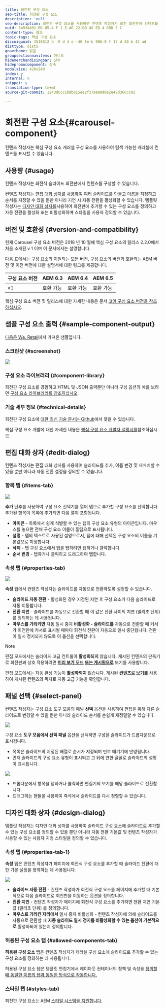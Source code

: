 ```yaml
---
title: 회전판 구성 요소
seo-title: 회전판 구성 요소
description: 'null'
seo-description: 회전판 구성 요소를 사용하면 컨텐츠 작성자가 회전 회전판에 컨텐츠를 표시할 수 있습니다.
uuid: 34934491-BD 85-4 F 1 E-AE 22-BB 48 ED 4 DBD 5 C
content-type: 참조
topic-tags: 핵심 구성 요소
discoiquuid: 3510812 b -9 d 3 e -40 fe-b 986-0 f 15 d 40 b 42 ad
disttype: dist5
gnavtheme: 밝음
groupsectionnavitems: 아니오
hidemerchandisingbar: 상속
hidepromocomponent: 상속
modalsize: 426x240
index: y
internal: n
snippet: y
translation-type: tm+mt
source-git-commit: 1243d6cc1b0b015ee2f37ae89d0e2e42d366cc02

---
```



# 회전판 구성 요소{#carousel-component}

컨텐츠 작성자는 핵심 구성 요소 캐러셀 구성 요소를 사용하여 탐색 가능한 캐러셀에 컨텐츠를 표시할 수 있습니다.

## 사용량 {#usage}

컨텐츠 작성자는 회전식 슬라이드 회전판에서 컨텐츠를 구성할 수 있습니다.

컨텐츠 작성자는 [편집 대화 상자를 사용하여](#edit-dialog) 여러 슬라이드를 만들고 이름을 지정하고 순서를 지정할 수 있을 뿐만 아니라 지연 시 자동 전환을 활성화할 수 있습니다. 템플릿 작성자는 [디자인 대화 상자를](#design-dialog)사용하여 회전판에 추가할 수 있는 구성 요소를 정의하고 자동 전환을 활성화 또는 비활성화하며 스타일을 사용자 정의할 수 있습니다.

## 버전 및 호환성 {#version-and-compatibility}

현재 Carousel 구성 요소 버전은 2018 년 10 월에 핵심 구성 요소의 릴리스 2.2.0에서 처음 소개된 v 1 이며 이 문서에서는 설명합니다.

다음 표에서는 구성 요소의 지원되는 모든 버전, 구성 요소의 버전과 호환되는 AEM 버전 및 이전 버전에 대한 설명서에 대한 링크를 제공합니다.

| 구성 요소 버전 | AEM 6.3 | AEM 6.4 | AEM 6.5 |
|--- |--- |--- |--- |
| v1 | 호환 가능 | 호환 가능 | 호환 가능 |

핵심 구성 요소 버전 및 릴리스에 대한 자세한 내용은 문서 [코어 구성 요소 버전을 참조하십시오](versions.md).

## 샘플 구성 요소 출력 {#sample-component-output}

[다음은 We. Retail](https://helpx.adobe.com/experience-manager/6-5/sites/developing/using/we-retail.html)에서 가져온 샘플입니다.

### 스크린샷 {#screenshot}

![](assets/screenshot_2018-11-28at140433.png)

### 구성 요소 라이브러리 {#component-library}

회전판 구성 요소를 경험하고 HTML 및 JSON 출력뿐만 아니라 구성 옵션의 예를 보려면 [구성 요소 라이브러리를 참조하십시오](http://opensource.adobe.com/aem-core-wcm-components/library/carousel.html).

### 기술 세부 정보 {#technical-details}

회전판 구성 요소에 [대한 최신 기술 문서는 Github](https://github.com/adobe/aem-core-wcm-components/blob/master/content/src/content/jcr_root/apps/core/wcm/components/carousel/v1/carousel)에서 찾을 수 있습니다.

핵심 구성 요소 개발에 대한 자세한 내용은 [핵심 구성 요소 개발자 설명서를](developing.md)참조하십시오.

## 편집 대화 상자 {#edit-dialog}

컨텐츠 작성자는 편집 대화 상자를 사용하여 슬라이드를 추가, 이름 변경 및 재배치할 수 있을 뿐만 아니라 자동 전환 설정을 정의할 수 있습니다.

### 항목 탭 {#items-tab}

![](assets/screenshot_2018-10-12at102451.png)

**추가** 단추를 사용하여 구성 요소 선택기를 열어 탭으로 추가할 구성 요소를 선택합니다. 추가된 항목이 목록에 추가되면 다음 열이 포함됩니다.

* **아이콘** - 목록에서 쉽게 식별할 수 있는 탭의 구성 요소 유형의 아이콘입니다. 마우스를 놓으면 전체 구성 요소 이름이 툴팁으로 표시됩니다.
* **설명** - 탭의 텍스트로 사용된 설명으로서, 탭에 대해 선택된 구성 요소의 이름을 기본값으로 지정합니다.
* **삭제** - 탭 구성 요소에서 탭을 탭하려면 탭하거나 클릭합니다.
* **순서 변경** - 탭하거나 클릭하고 드래그하여 탭합니다.

### 속성 탭 {#properties-tab}

![](assets/screenshot_2018-11-28at141054.png)

**속성** 탭에서 컨텐츠 작성자는 슬라이드를 자동으로 전환하도록 설정할 수 있습니다.

* **슬라이드 자동 전환** - 활성화된 경우 지정된 지연 후 구성 요소가 다음 슬라이드로 자동 이동합니다.
* **전환 지연** - 슬라이드를 자동으로 전환할 때 이 값은 전환 사이의 지연 (밀리초 단위) 를 정의하는 데 사용됩니다.
* **마우스를 가리키면** 자동 일시 중지 **비활성화 - 슬라이드를** 자동으로 전환할 때 커서가 회전판에 커서로 표시될 때마다 회전식 전환이 자동으로 일시 중단됩니다. 전환이 일시 정지되지 않도록 이 옵션을 선택합니다.

>[!NOTE]
>
>편집 모드에서는 슬라이드 고급 컨트롤이 **활성화되지** 않습니다. 게시된 컨텐츠의 판독기로 회전판과 상호 작용하려면 [**미리 보기** 모드](https://helpx.adobe.com/experience-manager/6-5/sites/authoring/using/editing-content.html) **[또는 게시됨으로](https://helpx.adobe.com/experience-manager/6-5/sites/authoring/using/editing-content.html)** 보기를 사용합니다.
>
>편집 모드에서는 자동 완성 기능이 **활성화되지** 않습니다. 게시된 **[컨텐츠로 보기를](https://helpx.adobe.com/experience-manager/6-5/sites/authoring/using/editing-content.html)** 사용하여 게시된 컨텐츠의 독자로 자동 고급 기능을 확인합니다.

## 패널 선택 {#select-panel}

컨텐츠 작성자는 구성 요소 도구 모음의 패널 **선택** 옵션을 사용하여 편집을 위해 다른 슬라이드로 변경할 수 있을 뿐만 아니라 슬라이드 순서를 손쉽게 재정렬할 수 있습니다.

![](assets/screenshot_2018-10-11at165417.png)

구성 요소 **도구 모음에서 선택 패널** 옵션을 선택하면 구성된 슬라이드가 드롭다운으로 표시됩니다.

* 목록은 슬라이드의 지정된 배열로 순서가 지정되며 번호 매기기에 반영됩니다.
* 먼저 슬라이드의 구성 요소 유형이 표시되고 그 뒤에 연한 글꼴로 슬라이드의 설명이 표시됩니다.

![](assets/opera_snapshot_2018-11-28141537localhost.png)

* 드롭다운에서 항목을 탭하거나 클릭하면 편집기의 보기를 해당 슬라이드로 전환합니다.
* 드래그하는 핸들을 사용하여 즉석에서 슬라이드를 다시 정렬할 수 있습니다.

## 디자인 대화 상자 {#design-dialog}

템플릿 작성자는 디자인 대화 상자를 사용하여 슬라이드 구성 요소에 슬라이드로 추가할 수 있는 구성 요소를 정의할 수 있을 뿐만 아니라 자동 전환 기본값 및 컨텐츠 작성자가 사용할 수 있는 사용자 지정 스타일을 정의할 수 있습니다.

### 속성 탭 {#properties-tab-1}

**속성** 탭은 컨텐츠 작성자가 페이지에 회전식 구성 요소를 추가할 때 슬라이드 전환에 대한 기본 설정을 정의하는 데 사용됩니다.

![](assets/screenshot_2018-11-28at141824.png)

* **슬라이드 자동 전환** - 컨텐츠 작성자가 회전식 구성 요소를 페이지에 추가할 때 기본적으로 다음 슬라이드로 회전판을 이동하는 옵션을 정의합니다.
* **전환 지연** - 컨텐츠 작성자가 페이지에 회전식 구성 요소를 추가하면 전환 지연 기본값 (밀리초 단위) 를 정의합니다.
* **마우스로 가리킨 자리에서** 일시 중지 비활성화 - 컨텐츠 작성자에 의해 슬라이드를 자동으로 전환할 때 **자동 슬라이드 일시 정지를 비활성화할 수 있는 옵션이 기본적으로** 활성화되어 있는지 정의합니다.

### 허용된 구성 요소 탭 {#allowed-components-tab}

**허용된 구성 요소** 탭은 컨텐츠 작성자가 캐러셀 구성 요소에 슬라이드로 추가할 수 있는 구성 요소를 정의하는 데 사용됩니다.

허용된 구성 요소 탭은 템플릿 편집기에서 레이아웃 컨테이너의 정책 및 속성을 [정의할 때 동일한 이름의 탭과 동일한 방식으로 작동합니다.](https://helpx.adobe.com/experience-manager/6-5/sites/authoring/using/templates.html)

### 스타일 탭 {#styles-tab}

회전판 구성 요소는 AEM [스타일 시스템을 지원합니다](authoring.md#component-styling).